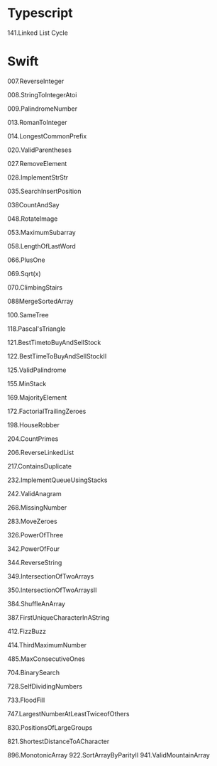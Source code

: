 # Typescript

141.Linked List Cycle

# Swift

007.ReverseInteger

008.StringToIntegerAtoi

009.PalindromeNumber

013.RomanToInteger

014.LongestCommonPrefix

020.ValidParentheses

027.RemoveElement

028.ImplementStrStr

035.SearchInsertPosition

038CountAndSay

048.RotateImage

053.MaximumSubarray

058.LengthOfLastWord

066.PlusOne

069.Sqrt(x)

070.ClimbingStairs

088MergeSortedArray

100.SameTree

118.Pascal'sTriangle

121.BestTimetoBuyAndSellStock

122.BestTimeToBuyAndSellStockII

125.ValidPalindrome

155.MinStack

169.MajorityElement

172.FactorialTrailingZeroes

198.HouseRobber

204.CountPrimes

206.ReverseLinkedList

217.ContainsDuplicate

232.ImplementQueueUsingStacks

242.ValidAnagram

268.MissingNumber

283.MoveZeroes

326.PowerOfThree

342.PowerOfFour

344.ReverseString

349.IntersectionOfTwoArrays

350.IntersectionOfTwoArraysII

384.ShuffleAnArray

387.FirstUniqueCharacterInAString

412.FizzBuzz

414.ThirdMaximumNumber

485.MaxConsecutiveOnes

704.BinarySearch

728.SelfDividingNumbers

733.FloodFill

747.LargestNumberAtLeastTwiceofOthers

830.PositionsOfLargeGroups

821.ShortestDistanceToACharacter

896.MonotonicArray
922.SortArrayByParityII
941.ValidMountainArray
